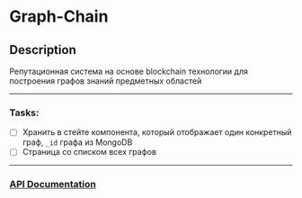 # Graph-Chain

## Description
Репутационная система на основе blockchain технологии для построения графов знаний предметных областей

___

### Tasks:
- [ ] Хранить в стейте компонента, который отображает один конкретный граф, `_id` графа из MongoDB
- [ ] Страница со списком всех графов

___

### [API Documentation](https://github.com/mshrnv/graph-chain/blob/main/docs/API.md)
